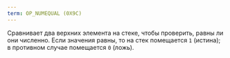 ```yaml
---
term: OP_NUMEQUAL (0X9C)
---
```


Сравнивает два верхних элемента на стеке, чтобы проверить, равны ли они численно. Если значения равны, то на стек помещается `1` (истина); в противном случае помещается `0` (ложь).